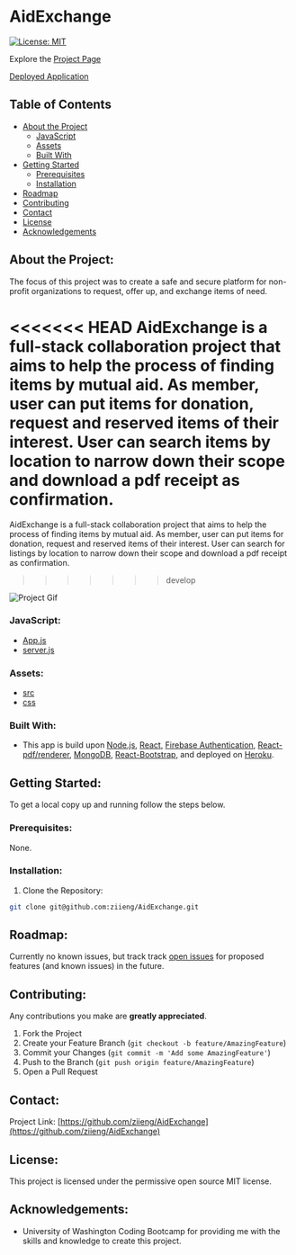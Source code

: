 # AidExchange

[![License: MIT](https://img.shields.io/badge/License-MIT-yellow.svg)](https://opensource.org/licenses/MIT)

Explore the [Project Page](https://github.com/ziieng/AidExchange)

[Deployed Application](https://aidexchange.herokuapp.com/)

## Table of Contents

- [About the Project](#about-the-project)
  - [JavaScript](#JavaScript)
  - [Assets](#Assets)
  - [Built With](#built-with)
- [Getting Started](#getting-started)
  - [Prerequisites](#prerequisites)
  - [Installation](#installation)
- [Roadmap](#roadmap)
- [Contributing](#contributing)
- [Contact](#contact)
- [License](#License)
- [Acknowledgements](#acknowledgements)

## About the Project:

The focus of this project was to create a safe and secure platform for non-profit organizations to request, offer up, and exchange items of need.

<<<<<<< HEAD
AidExchange is a full-stack collaboration project that aims to help the process of finding items by mutual aid. As member, user can put items for donation, request and reserved items of their interest. User can search items by location to narrow down their scope and download a pdf receipt as confirmation.
=======
AidExchange is a full-stack collaboration project that aims to help the process of finding items by mutual aid. As member, user can put items for donation, request and reserved items of their interest. User can search for listings by location to narrow down their scope and download a pdf receipt as confirmation.
>>>>>>> develop

![Project Gif](./client/public/gif.gif)

### JavaScript:

- [App.js](https://github.com/ziieng/AidExchange/blob/main/client/src/App.js)
- [server.js](https://github.com/ziieng/AidExchange/blob/main/server.js)

### Assets:

- [src](https://github.com/ziieng/AidExchange/tree/main/client/src)
- [css](https://github.com/ziieng/AidExchange/blob/main/client/src/App.css)

### Built With:

- This app is build upon [Node.js](https://nodejs.org/en/), [React](https://reactjs.org/), [Firebase Authentication](https://react-firebase-js.com), [React-pdf/renderer](https://react-pdf.org/), [MongoDB](https://www.mongodb.com/), [React-Bootstrap](https://react-bootstrap.netlify.app/), and deployed on [Heroku](https://dashboard.heroku.com/apps).

## Getting Started:

To get a local copy up and running follow the steps below.

### Prerequisites:

None.

### Installation:

1. Clone the Repository:

```sh
git clone git@github.com:ziieng/AidExchange.git
```

## Roadmap:

Currently no known issues, but track track [open issues](https://github.com/ziieng/AidExchange/issues) for proposed features (and known issues) in the future.

## Contributing:

Any contributions you make are **greatly appreciated**.

1. Fork the Project
2. Create your Feature Branch (`git checkout -b feature/AmazingFeature`)
3. Commit your Changes (`git commit -m 'Add some AmazingFeature'`)
4. Push to the Branch (`git push origin feature/AmazingFeature`)
5. Open a Pull Request

## Contact:

Project Link: [https://github.com/ziieng/AidExchange](https://github.com/ziieng/AidExchange)

## License:

This project is licensed under the permissive open source MIT license.

## Acknowledgements:

- University of Washington Coding Bootcamp for providing me with the skills and knowledge to create this project.
